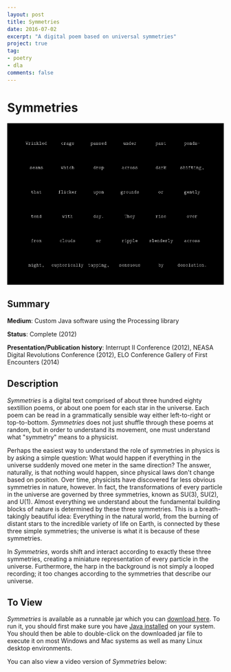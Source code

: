 ```yaml
---
layout: post
title: Symmetries
date: 2016-07-02
excerpt: "A digital poem based on universal symmetries"
project: true
tag:
- poetry
- dla
comments: false
---
```


# Symmetries

![symmetries_screenshot](/assets/img/Symmetries.png "Symmetries screenshot")

## Summary
 **Medium**: Custom Java software using the Processing library

 **Status**: Complete (2012)

 **Presentation/Publication history**: Interrupt II Conference (2012), NEASA
 Digital Revolutions Conference (2012), ELO Conference Gallery of First
 Encounters (2014)

## Description

*Symmetries* is a digital text comprised of about three hundred eighty
sextillion poems, or about one poem for each star in the universe. Each poem
can be read in a grammatically sensible way either left-to-right or
top-to-bottom. *Symmetries* does not just shuffle through these poems at
random, but in order to understand its movement, one must understand what
"symmetry" means to a physicist.

Perhaps the easiest way to understand the role of symmetries in physics is by
asking a simple question: What would happen if everything in the universe
suddenly moved one meter in the same direction? The answer, naturally, is that
nothing would happen, since physical laws don't change based on position. Over
time, physicists have discovered far less obvious symmetries in nature,
however. In fact, the transformations of every particle in the universe are
governed by three symmetries, known as SU(3), SU(2), and U(1). Almost
everything we understand about the fundamental building blocks of nature is
determined by these three symmetries. This is a breath-takingly beautiful idea:
Everything in the natural world, from the burning of distant stars to the
incredible variety of life on Earth, is connected by these three simple
symmetries; the universe is what it is because of these symmetries.

In *Symmetries*, words shift and interact according to exactly these three
symmetries, creating a miniature representation of every particle in the
universe. Furthermore, the harp in the background is not simply a looped
recording; it too changes according to the symmetries that describe our
universe.

## To View

*Symmetries* is available as a runnable jar which you can [download
here](/assets/Symmetries.jar). To run it, you should first make sure you have
[Java installed](https://java.com/en/download/help/index_installing.xml) on
your system. You should then be able to double-click on the downloaded jar file
to execute it on most Windows and Mac systems as well as many Linux desktop
environments.

You can also view a video version of *Symmetries* below:
